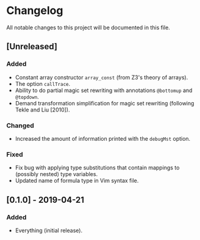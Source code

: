 # Changelog
All notable changes to this project will be documented in this file.

## [Unreleased]
### Added
- Constant array constructor `array_const` (from Z3's theory of arrays).
- The option `callTrace`.
- Ability to do partial magic set rewriting with annotations `@bottomup` and
  `@topdown`.
- Demand transformation simplification for magic set rewriting (following Tekle
  and Liu [2010]).

### Changed
- Increased the amount of information printed with the `debugMst` option.

### Fixed
- Fix bug with applying type substitutions that contain mappings to (possibly
  nested) type variables.
- Updated name of formula type in Vim syntax file.

## [0.1.0] - 2019-04-21
### Added
- Everything (initial release).

